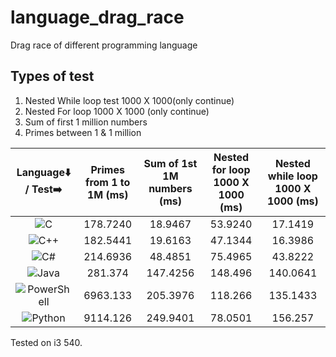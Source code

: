 # language_drag_race
Drag  race of different programming language

## Types of test
1. Nested While loop test 1000 X 1000(only continue)
2. Nested For loop 1000 X 1000 (only continue)
3. Sum of first 1 million numbers
4. Primes between 1 & 1 million <br>

|Language⬇️ / Test➡️| Primes from 1 to 1M (ms)| Sum of 1st 1M numbers (ms) |Nested for loop 1000 X 1000 (ms)| Nested while loop 1000 X 1000 (ms)|
|:---: |:---: |:---:|:---:|:---:|
|![C](https://img.shields.io/badge/c-%2300599C.svg?style=for-the-badge&logo=c&logoColor=white)|178.7240|18.9467|53.9240|17.1419|
|![C++](https://img.shields.io/badge/c++-%2300599C.svg?style=for-the-badge&logo=c%2B%2B&logoColor=white)|182.5441|19.6163|47.1344|16.3986|
|![C#](https://img.shields.io/badge/c%23-%23239120.svg?style=for-the-badge&logo=c-sharp&logoColor=white)|214.6936|48.4851|75.4965|43.8222|
|![Java](https://img.shields.io/badge/java-%23ED8B00.svg?style=for-the-badge&logo=java&logoColor=white)|281.374|147.4256|148.496|140.0641|
|![PowerShell](https://img.shields.io/badge/PowerShell-%235391FE.svg?style=for-the-badge&logo=powershell&logoColor=white)|6963.133|205.3976|118.266|135.1433|
|![Python](https://img.shields.io/badge/python-3670A0?style=for-the-badge&logo=python&logoColor=ffdd54)|9114.126|249.9401|78.0501|156.257|


 Tested on i3 540.
